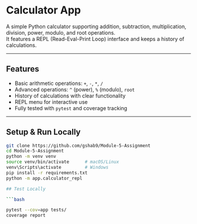 # Calculator App

A simple Python calculator supporting addition, subtraction, multiplication, division, power, modulo, and root operations.  
It features a REPL (Read-Eval-Print Loop) interface and keeps a history of calculations.

---

## Features

- Basic arithmetic operations: `+`, `-`, `*`, `/`
- Advanced operations: `^` (power), `%` (modulo), `root`
- History of calculations with clear functionality
- REPL menu for interactive use
- Fully tested with `pytest` and coverage tracking

---

## Setup & Run Locally

```bash
git clone https://github.com/gshab9/Module-5-Assignment
cd Module-5-Assignment
python -m venv venv
source venv/bin/activate      # macOS/Linux
venv\Scripts\activate         # Windows
pip install -r requirements.txt
python -m app.calculator_repl

## Test Locally

```bash

pytest --cov=app tests/
coverage report
